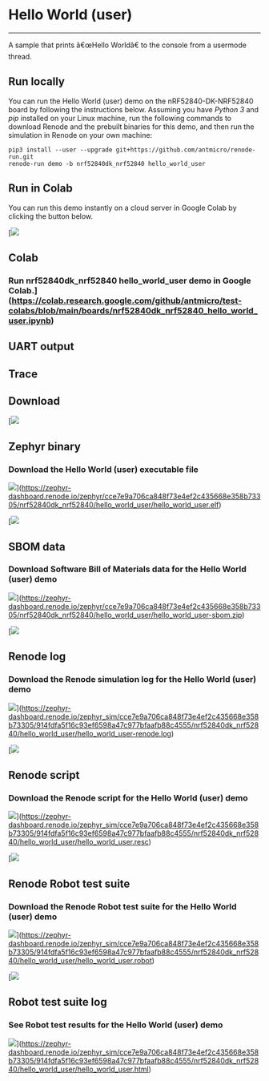 


Hello World (user)
==================




---




A sample that prints â€œHello Worldâ€ to the console from a usermode thread.



Run locally
-----------




You can run the Hello World (user) demo on the nRF52840\-DK\-NRF52840 board by
following the instructions below. Assuming you have *Python 3* and *pip*
installed on your Linux machine, run the following commands to download Renode
and the prebuilt binaries for this demo, and then run the simulation in Renode
on your own machine:



```
pip3 install --user --upgrade git+https://github.com/antmicro/renode-run.git
renode-run demo -b nrf52840dk_nrf52840 hello_world_user

```


Run in Colab
------------



You can run this demo instantly on a cloud server in Google Colab by clicking
the button below.



[![](./colab.svg)


Colab
-----


### Run nrf52840dk\_nrf52840 hello\_world\_user demo in Google Colab.](https://colab.research.google.com/github/antmicro/test-colabs/blob/main/boards/nrf52840dk_nrf52840_hello_world_user.ipynb)


UART output
-----------






Trace
-----







Download
--------




[![](./artifacts.svg)


Zephyr binary
-------------


### Download the Hello World (user) executable file




![](./download.svg)](https://zephyr-dashboard.renode.io/zephyr/cce7e9a706ca848f73e4ef2c435668e358b73305/nrf52840dk_nrf52840/hello_world_user/hello_world_user.elf)


[![](./sbom.svg)


SBOM data
---------


### Download Software Bill of Materials data for the Hello World (user) demo




![](./download.svg)](https://zephyr-dashboard.renode.io/zephyr/cce7e9a706ca848f73e4ef2c435668e358b73305/nrf52840dk_nrf52840/hello_world_user/hello_world_user-sbom.zip)


[![](./renode-artifacts.svg)


Renode log
----------


### Download the Renode simulation log for the Hello World (user) demo




![](./download.svg)](https://zephyr-dashboard.renode.io/zephyr_sim/cce7e9a706ca848f73e4ef2c435668e358b73305/914fdfa5f16c93ef6598a47c977bfaafb88c4555/nrf52840dk_nrf52840/hello_world_user/hello_world_user-renode.log)


[![](./renode-artifacts.svg)


Renode script
-------------


### Download the Renode script for the Hello World (user) demo




![](./download.svg)](https://zephyr-dashboard.renode.io/zephyr_sim/cce7e9a706ca848f73e4ef2c435668e358b73305/914fdfa5f16c93ef6598a47c977bfaafb88c4555/nrf52840dk_nrf52840/hello_world_user/hello_world_user.resc)


[![](./renode-artifacts.svg)


Renode Robot test suite
-----------------------


### Download the Renode Robot test suite for the Hello World (user) demo




![](./download.svg)](https://zephyr-dashboard.renode.io/zephyr_sim/cce7e9a706ca848f73e4ef2c435668e358b73305/914fdfa5f16c93ef6598a47c977bfaafb88c4555/nrf52840dk_nrf52840/hello_world_user/hello_world_user.robot)


[![](./robot.svg)


Robot test suite log
--------------------


### See Robot test results for the Hello World (user) demo




![](./download.svg)](https://zephyr-dashboard.renode.io/zephyr_sim/cce7e9a706ca848f73e4ef2c435668e358b73305/914fdfa5f16c93ef6598a47c977bfaafb88c4555/nrf52840dk_nrf52840/hello_world_user/hello_world_user.html)



